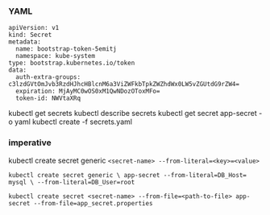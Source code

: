 


### YAML
```angular2html
apiVersion: v1
kind: Secret
metadata:
  name: bootstrap-token-5emitj
  namespace: kube-system
type: bootstrap.kubernetes.io/token
data:
  auth-extra-groups: c3lzdGVtOmJvb3RzdHJhcHBlcnM6a3ViZWFkbTpkZWZhdWx0LW5vZGUtdG9rZW4=
  expiration: MjAyMC0wOS0xM1QwNDozOToxMFo=
  token-id: NWVtaXRq
```



kubectl get secrets
kubectl describe secrets
kubectl get secret app-secret -o yaml
kubectl create -f secrets.yaml

### imperative

kubectl create secret generic
`<secret-name> --from-literal=<key>=<value>`

`kubectl create secret generic \
app-secret
--from-literal=DB_Host= mysql \
--from-literal=DB_User=root`

`kubectl create secret
<secret-name> --from-file=<path-to-file>
app-secret --from-file=app_secret.properties`
